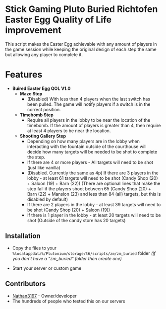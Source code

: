 # Stick Gaming Pluto Buried Richtofen Easter Egg Quality of Life improvement
This script makes the Easter Egg achievable with any amount of players in the game session while keeping the original design of each step the same but allowing any player to complete it.


# Features
-	**Buired Easter Egg QOL V1.0**
	- **Maze Step**
        - (Disabled) With less than 4 players when the last switch has been pulled. The game will notify players if a switch is in the correct position.
	- **Timebomb Step**
        - Require all players in the lobby to be near the location of the timebomb. If the amount of players is greater than 4, then require at least 4 players to be near the location.
    - **Shooting Gallery Step**
        - Depending on how many players are in the lobby when interacting with the fountain outside of the courthouse will decide how many targets will be needed to be shot to complete the step.
        - If there are 4 or more players - All targets will need to be shot (just like vanilla)
        - (Disabled. Currently the same as 4p) If there are 3 players in the lobby - at least 61 targets will need to be shot (Candy Shop (20) + Saloon (19) + Barn (22)) (There are optional lines that make the step fail if the players shoot between 65 (Candy Shop (20) + Barn (22) + Mansion (23) and less than 84 (all) targets, but this is disabled by default)
        - If there are 2 players in the lobby - at least 39 targets will need to be shot (Candy Shop (20) + Saloon (19))
        - If there is 1 player in the lobby - at least 20 targets will need to be shot (Outside of the candy store has 20 targets)

## Installation
- Copy the files to your `%localappdata%/Plutonium/storage/t6/scripts/zm/zm_buried` folder _(if you don't have a "zm_buried" folder then create one)_

- Start your server or custom game


## Contributors
-	[Nathan3197](https://twitter.com/nathan3197) - Owner/developer
-   The hundreds of people who tested this on our servers
